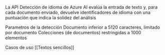La API Detección de idioma de Azure AI evalúa la entrada de texto y, para cada documento enviado, devuelve identificadores de idioma con una puntuación que indica la solidez del análisis 

Parametros de la detección
Documento inferior a 5120 caracteres, limitado por documento
Colecciones (de documentos) restringidas a 1000 elementos


Casos de uso
[[Textos sencillos]]



